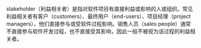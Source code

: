 stakeholder（利益相关者）是指对软件项目有直接利益或影响的人或组织。常见利益相关者有客户（customers）、最终用户（end-users）、项目经理（project managers），他们直接参与或受软件过程影响。销售人员（sales people）通常不直接参与软件开发过程，也不直接受其影响，因此一般不被视为该过程的利益相关者。